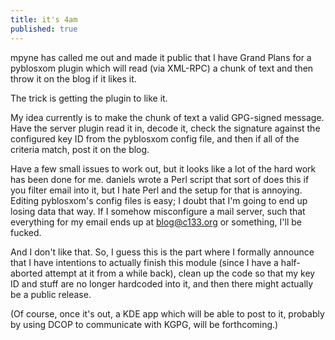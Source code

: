 ```yaml
---
title: it's 4am
published: true
---
```


mpyne has called me out and made it public that I have Grand Plans for a
pyblosxom plugin which will read (via XML-RPC) a chunk of text and then
throw it on the blog if it likes it.

The trick is getting the plugin to like it.

My idea currently is to make the chunk of text a valid GPG-signed
message. Have the server plugin read it in, decode it, check the
signature against the configured key ID from the pyblosxom config file,
and then if all of the criteria match, post it on the blog.

Have a few small issues to work out, but it looks like a lot of the hard
work has been done for me. daniels wrote a Perl script that sort of does
this if you filter email into it, but I hate Perl and the setup for that
is annoying. Editing pyblosxom's config files is easy; I doubt that I'm
going to end up losing data that way. If I somehow misconfigure a mail
server, such that everything for my email ends up at blog@c133.org or
something, I'll be fucked.

And I don't like that. So, I guess this is the part where I formally
announce that I have intentions to actually finish this module (since I
have a half-aborted attempt at it from a while back), clean up the code
so that my key ID and stuff are no longer hardcoded into it, and then
there might actually be a public release.

(Of course, once it's out, a KDE app which will be able to post to it,
probably by using DCOP to communicate with KGPG, will be forthcoming.)
